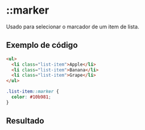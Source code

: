 # ::marker

Usado para selecionar o marcador de um item de lista.

## Exemplo de código

```html
<ul>
  <li class="list-item">Apple</li>
  <li class="list-item">Banana</li>
  <li class="list-item">Grape</li>
</ul>
```

```css
.list-item::marker {
  color: #10b981;
}
```

## Resultado

<script setup>
import CustomBulletList from '../../components/CustomBulletList.vue'
</script>

<CustomBulletList :items="['Apple', 'Banana', 'Grape']" />
